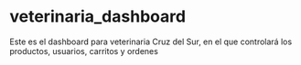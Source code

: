 # veterinaria_dashboard
Este es el dashboard para veterinaria Cruz del Sur, en el que controlará los productos, usuarios, carritos y ordenes

